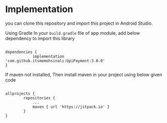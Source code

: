 # Implementation

you can clone this repository and import this project in Android Studio.

Using Gradle
In your ```build.gradle``` file of app module, add below dependency to import this library


```

dependencies {
	        implementation 'com.github.itsmemohsinali:UpiPayment:3.0.0'
}

```

If maven not installed, Then install maven in your project using below given code


```

allprojects {
		repositories {
			...
			maven { url 'https://jitpack.io' }
		}
}

```

